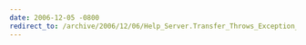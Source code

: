 ```yaml
---
date: 2006-12-05 -0800
redirect_to: /archive/2006/12/06/Help_Server.Transfer_Throws_Exception_In_WebServer.WebDev_In_Medium_Trust.aspx/
---
```

